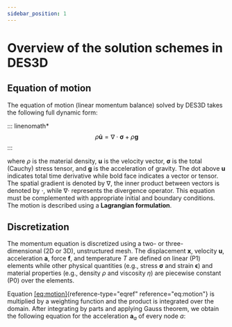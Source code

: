 ```yaml
---
sidebar_position: 1
---
```


# Overview of the solution schemes in DES3D

## Equation of motion

The equation of motion (linear momentum balance) solved by DES3D
takes the following full dynamic form:

::: linenomath*
$$
\rho\mathbf{\dot{u}}=\nabla\cdot\boldsymbol{\sigma}+\rho\mathbf{g}$$
:::

where $\rho$ is the material density, $\mathbf{u}$ is the velocity
vector, $\boldsymbol{\sigma}$ is the total (Cauchy) stress tensor, and
$\mathbf{g}$ is the acceleration of gravity. The dot above $\mathbf{u}$
indicates total time derivative while bold face indicates a vector or
tensor. The spatial gradient is denoted by $\nabla$, the inner product
between vectors is denoted by $\cdot$, while $\nabla\cdot$ represents
the divergence operator. This equation must be complemented with
appropriate initial and boundary conditions. The motion is described using a **Lagrangian
formulation**.

## Discretization

The momentum equation is discretized using a two- or three-dimensional (2D or 3D),
unstructured mesh. The displacement $\mathbf{x}$,
velocity $\mathbf{u}$, acceleration $\mathbf{a}$, force $\mathbf{f}$,
and temperature $T$ are defined on linear (P1) elements while other
physical quantities (e.g., stress $\boldsymbol{\sigma}$ and strain
$\boldsymbol{\epsilon}$) and material properties (e.g., density $\rho$
and viscosity $\eta$) are piecewise constant (P0) over the elements.

Equation [\[eq:motion\]](#eq:motion){reference-type="eqref"
reference="eq:motion"} is multiplied by a weighting function and the
product is integrated over the domain. After integrating by parts and
applying Gauss theorem, we obtain the following equation for the
acceleration $\mathbf{a}_a$ of every node $a$:
<!-- 
::: linenomath*
$$
m_{a}\mathbf{a}_{a}=\mathbf{f}_{a}=\mathbf{f}_{a}^{int}+\mathbf{f}_{a}^{bc}+\mathbf{f}_{a}^{ext},$$
:::

where $m_{a}$ is the nodal mass given by

::: linenomath*
$$m_{a}=\sum_{e}\left(\int_{\Omega_{e}}N_{e}^{a}\rho_{f}d\Omega\right)
  =\sum_{e}\left(\rho_f\int_{\Omega_{e}}N_{e}^{a}d\Omega\right)
  =\sum_{e}^{a\in e}\left(\frac{1}{M}\rho_{f}\Omega_{e}\right),
$$
:::

$\Omega_e$ is the area (volume in 3D) of the element $e$, $N_{a}^{e}$ is
the linear shape function associated with the node $a$ in the element
$e$, and $M$ is the number of apexes of an element ($M=3$ for 2D
triangles and $M=4$ for 3D tetrahedra). The summation should be
understood as done for all the elements having node $a$ as an apex. A
fictitious density, $\rho_f$, instead of the true density, $\rho$, is
used in the definition of $m_a$
in [\[eq:mA\]](#eq:mA){reference-type="eqref" reference="eq:mA"}.
Additionally, row-sum mass lumping is applied to obtain a diagonal mass
matrix in [\[eq:mA\]](#eq:mA){reference-type="eqref" reference="eq:mA"}.
We discuss the definition of $\rho_f$ in
Section [2.1.2](#sc:masss.caling){reference-type="ref"
reference="sc:masss.caling"}. The total force $\mathbf{f}_{a}$ is
composed of three parts: the internal, boundary, and external forces.
The internal force, $\mathbf{f}_{a}^{int}$, is defined as:

::: linenomath*
$$\begin{aligned}
  \mathbf{f}_{a}^{int}&=\sum_{e}\left(\int_{\Omega_{e}}\frac{\partial
      N_{a}^{e}}{\partial\mathbf{x}}\cdot\boldsymbol{\sigma}d\Omega\right)
  =\sum_{e}\left(\frac{\partial N_{a}^{e}}{\partial\mathbf{x}}
  \cdot\boldsymbol{\sigma}\int_{\Omega_{e}}d\Omega\right) \nonumber \\
  &=\sum_{e}^{a\in e}\left(\frac{\partial
      N_{a}^{e}}{\partial\mathbf{x}}\cdot\boldsymbol{\sigma}\Omega_{e}\right).
\end{aligned}$$
:::

Neumann boundary conditions are tractions prescribed on the surface of
the body. These tractions yield a boundary force denoted
$\mathbf{f}_{a}^{bc}$:

::: linenomath*
$$
\mathbf{f}_{a}^{bc}=\sum_{e}\left(\oint_{\partial\Omega_{e}}-N_{a}^{e}\boldsymbol{\sigma}\cdot\mathbf{n}dL \right)
=-\sum_{e}^{a\in s,\: s\in\partial\Omega_{e}}\left(\frac{1}{M-1}\boldsymbol{\sigma}_{s}\cdot\mathbf{n}_{s}L_{s}\right).$$
:::

The summation is over the boundary segment $s$, which has a length
$L_{s}$ (surface area in 3D), the outward, unit normal vector
$\mathbf{n}$, and a prescribed (constant) stress
$\boldsymbol{\sigma}_{s}$ on the Neumann boundary. The external force,
$\mathbf{f}_{a}^{ext}$, is given by:

::: linenomath*
$$\mathbf{f}_{a}^{ext}=\sum_{e}\left(\int_{\Omega_{e}}N_{a}^{e}\rho\mathbf{g}d\Omega\right)
=\sum_{e}\left(\rho\mathbf{g}\int_{\Omega_{e}}N_{a}^{e}d\Omega\right)
=\sum_{e}^{a\in e}\left(\frac{1}{M}\rho\mathbf{g}\Omega_{e}\right).$$
:::

When deriving the equations above, we utilize the fact that $\rho_f$,
$\rho$, $\frac{\partial N_{a}^{e}}{\partial\mathbf{x}}$,
$\boldsymbol{\sigma}$, and $\mathbf{g}$ are constants on each element,
and these identities:

::: linenomath*
$$\int_{\Omega_e}d\Omega=\Omega_{e}, \quad
\int_{\Omega_e}N_{a}^{e}d\Omega=\frac{1}{M}\Omega_{e}, \quad
\oint_{\partial\Omega_{e}}N_{a}^{e}dL=\frac{1}{M-1}L_s.$$
:::

We are interested in tectonic deformation, which can be properly
simulated in a quasi-static fashion. Thus, we apply a technique called
"dynamic relaxation," which enables us to achieve a static equilibrium
from the dynamic momentum equation by damping out the intertial force.
Additionally, using "mass scaling," we substitute the true density by a
fictitious scaled density that allows us to increase the size of
admissible stable time steps in the explicit time integration scheme.
That is, using the resulting "scaled" acceleration and velocity, we
compute an instantaneous velocity and position of each node in the mesh,
which updates the model geometry at each time step. Each of these
modifications is detailed in the following sections.

### Dynamic relaxation

Given that our focus lies in LTM, high-frequency vibrations are not
relevant to the overall deformation pattern. A strong and efficient
damping is necessary to achieve quasi-static solutions of the dynamic
equation. Complementarily, force amplification might be needed to
accelerate the transient process to achieve equilibrium. Therefore, we
either damp or amplify the total net force in the discretized nodal
momentum
equation [\[eq:nodalmotion\]](#eq:nodalmotion){reference-type="eqref"
reference="eq:nodalmotion"} according to the direction of
velocity [@Cundall1989]:

::: linenomath*
$$ma_{i}  =  (\mathbf{f}_{damped})_{i} =  f_{i}-0.8\,\text{sgn}(u_{i})|f_{i}|,$$
:::

where subscript $i$ denotes the $i$-th component of a vector and
$\text{sgn}$ denotes the signum function. The motivation for the choice
of damping/amplification is based on the simple observation that in an
under-damped oscillator, the direction of force is always opposite to
the velocity direction, while in an over-damped system, the direction of
the force is parallel to the velocity direction. We found that this
choice of damping/amplification accomplishes the design goals
satisfactorily (i.e., robustly and economically).

### Mass scaling {#sc:masss.caling}

The Courant-Friedrichs-Lewy (CFL) condition imposes a fundamental limit
on the time step size for an explicit time marching scheme. In the
explicit EVP approach used in DynEarthSol2D, the $p$-wave velocity sets
the largest possible time step size. For instance, using relevant
parameters for lithospheric modeling, a $p$-wave speed of $\sim10^{3}$
m/s and an element size of $\sim10^{3}$ m yield a stable time step size
of $\sim$ 1 s. With this stringent upper limit for the time step size, a
typical LTM simulation would take an excessively large number of time
steps to reach the targeted amount of deformation (e.g., $O(10^{13})$
steps for 1 Myrs of model time).

To overcome this drawback, a mass scaling technique is applied. We
adjust each nodal mass (density) to achieve a stable time step size
which is orders of magnitude larger than the one allowed by the physical
density, while the fictitious increase in mass keeps the inertial forces
small compared with the other forces at play in these simulations. The
time step size increases when the elastic wave speed, $u_{elastic}$, is
made comparable to the tectonic speed, $u_{tectonic}$, ($\sim10^{-9}$
m/s). We achieve this time-step size increase by scaling the density as
follows:

::: linenomath*
$$u_{elastic}=\sqrt{K_{s}/\rho_{f}}=c_{1}u_{tectonic},$$
:::

where $K_{s}$ is the bulk modulus of the material, $\rho_{f}$ is a
fictitious scaled density and $c_{1}$ is a constant. When $c_{1}$ is too
small, that is, the density is scaled up too high, dynamic instabilities
might occur. In this case, the fictitious elastic wave is too slow to
relax the stress back to quasi-equilibrium, therefore the kinetic energy
becomes too large, breaking the assumption of the quasi-static
state [e.g., @Chung1998]. When the density scaling is insufficient
(i.e., $c_{1}$ is too large), the simulation becomes too time consuming.
As $c_{1}$ approaches $10^{12},$ the fictitious density approaches the
material (true) density. The optimal value of $c_{1}$ depends on the
rheology parameters, resolution, and domain size. We find that $c_{1}$
in the range of $10^{4}$ to $10^{8}$ is adequate for our simulation
targets. Unfortunately, the choice of $c_{1}$ is currently empirical. We
are working to devise a consistent way of finding the optimal value of
$c_{1}$.

## Nodal Mixed Discretization

The linear triangular elements used in DynEarthSol2D are known to suffer
volumetric locking when subject to incompressible deformations [e.g.,
@Hughes2000]. Since incompressible plastic or viscous flow are often
needed in LTM, we adopt an anti-volumetric locking correction based on
the nodal mixed discretization (NMD)
methodology [@Detournay2006; @DeMicheli2009].

The strain rate of element $e$, $\boldsymbol{\dot{\epsilon}}_e$, is
computed from the velocity:

::: linenomath*
$$\dot{\epsilon}_{e,ij}^{t+\Delta t}=\frac{1}{2}\sum_{a\in e}\left(\frac{\partial N_{a}^{e}}{\partial x_{i}}u_{a,j}^{t+\Delta t}+\frac{\partial N_{a}^{e}}{\partial x_{j}}u_{a,i}^{t+\Delta t}\right),$$
:::

where $i$, $j$ are spatial indices. The strain rate tensor can be
decomposed into the deviatoric and the isotropic parts:

::: linenomath*
$$\boldsymbol{\dot{\epsilon}}_{e}=\textrm{dev}(\boldsymbol{\dot{\epsilon}}_{e})+\frac{1}{D}\textrm{tr}(\boldsymbol{\dot{\epsilon}}_{e})\mathbf{I},$$
:::

where $\textrm{dev}(\cdot)$ represents an operator returning the
deviatoric tensor, $\textrm{tr}(\cdot)$ is an operator returning the
trace of the tensor, $D$ is the number of diagonal terms of the tensor
(2 for 2D case and 3 for 3D or plain strain cases), and $\mathbf{I}$ is
an appropriate identity tensor. (When plane strain description is used,
that is, $\epsilon_{yy}=0$ and ${\dot\epsilon}_{yy}=0$, but
$\sigma_{yy}$ can be non-zero and must be included in the calculation.)

The basic idea is to average volumetric strain rate over a group of
neighboring elements and then replace each element's volumetric strain
rate with the averaged one. The NMD method first assigns an area (volume
in 3D) average of the trace of $\boldsymbol{\dot{\epsilon}}_e$ to each
node $a$:

::: linenomath*
$$\dot{\varepsilon}_{a}=\frac{\displaystyle \sum_{e}^{a\in e}\textrm{tr}(\boldsymbol{\dot{\epsilon}}_{e})\Omega_{e}}{\displaystyle \sum_{e}^{a\in e}\Omega_{e}}.$$
:::

Then the nodal field $\dot{\varepsilon}_a$ is interpolated back to the
element to retrieve an averaged volumetric strain rate for an element
$e$:

::: linenomath*
$$\bar{\dot{\epsilon}}_{e}=\sum_{a\in e}\frac{1}{M}\dot{\varepsilon}_{a}.$$
:::

where, as before, $M$ is the number of apexes in an element. Finally,
the averaged volumetric strain rate of an element is used to modify the
original strain rate tensor. The anti-locking modification replaces the
isotropic part with $\bar{\dot{\epsilon}}_{e}$:

::: linenomath*
$$\boldsymbol{\dot{\epsilon}}_{e}'=\textrm{dev}
(\boldsymbol{\dot{\epsilon}}_{e})+\frac{1}{D}\bar{\dot{\epsilon}}_{e}\mathbf{I}$$
:::

This modified strain rate tensor substitutes the original strain rate
tensor when updating strain tensor and in defining constitutive update.
For the sake of brevity, we drop the prime and use
$\boldsymbol{\dot{\epsilon}}$ to refer the modified strain rate tensor
from now on.

The strain tensor $\boldsymbol{\epsilon}$ is accumulated:

::: linenomath*
$$\boldsymbol{\epsilon}_{e}^{t+\Delta t}=\boldsymbol{\epsilon}_{e}^{t}+\Delta t \, \dot{\boldsymbol{\epsilon}}_{e}^{t+\Delta t}$$
:::

## Constitutive update

The stress tensor is updated using the strain rate and strain tensors
according to an appropriate constitutive relationship. Since the stress
update calculations are performed at the element level, we drop the
subscript $e$ to simplify notation. The EVP material model is
approximated by a composite rheology which uses visco-elastic and
elasto-plastic sub-models. With the bulk modulus $K_{s}$, shear modulus
$G$, viscosity $\eta$, cohesion $C$, and internal friction angle $\phi$,
we calculate the visco-elastic stress $\boldsymbol{\sigma}_{ve}$ and the
elasto-plastic stress $\boldsymbol{\sigma}_{ep}$.

The visco-elastic stress increment $\Delta\boldsymbol{\sigma}_{ve}$ is
calculated assuming a linear Maxwell material, where a total deviatoric
strain increment $\Delta\boldsymbol{\epsilon}$ is composed of the
elastic and the viscous components while the deviatoric stress increment
is identical for each component:

::: linenomath*
$$\textrm{dev}(\Delta\boldsymbol{\epsilon})=\frac{\textrm{dev}(\Delta\boldsymbol{\sigma}_{ve})}{2G}+\frac{\textrm{dev}(\boldsymbol{\sigma}_{ve})\Delta t}{2\eta}$$
:::

Substituting $\Delta\boldsymbol{\epsilon}$ with
$\boldsymbol{\epsilon}^{t+\Delta t}-\boldsymbol{\epsilon}^{t},$
$\Delta\boldsymbol{\sigma}_{ve}$ with
$\boldsymbol{\sigma}_{ve}^{t+\Delta t}-\boldsymbol{\sigma}^{t}$, and
$\boldsymbol{\sigma}_{ve}$ with $(\boldsymbol{\sigma}_{ve}^{t+\Delta
  t}+\boldsymbol{\sigma}^{t})/2$, the equation above is reduced to:

::: linenomath*
$$\textrm{dev}(\boldsymbol{\sigma}_{ve}^{t+\Delta t})=\dfrac{\left(1-\frac{G\Delta t}{2\eta}\right)\textrm{dev}(\boldsymbol{\sigma}^{t})+2G\textrm{\ensuremath{\cdot}dev}(\boldsymbol{\epsilon}^{t+\Delta t}-\boldsymbol{\epsilon}^{t})}{1+\frac{G\Delta t}{2\eta}}$$
:::

The isotropic stress components are updated based on the volume change.
As a result, the visco-elastic stress is:

::: linenomath*
$$\boldsymbol{\sigma}_{ve}^{t+\Delta
    t}=\textrm{dev}(\boldsymbol{\sigma}_{ve}^{t+\Delta t})+\Delta t \ K_{s}\textrm{tr}(\boldsymbol{\dot{\epsilon}}^{t+\Delta t})\mathbf{I}.$$
:::

The elasto-plastic stress $\boldsymbol{\sigma}_{ep}$ is computed using
linear elasticity and the Mohr-Coulomb (MC) failure criterion with a
general (associative or non-associative) flow rule. Following a standard
operator-splitting scheme [e.g.,
@Lubliner1990; @SimoHugh2004; @Wilkins1964a], an elastic trial stress
$\boldsymbol{\sigma}_{\text{el}}^{t+\Delta t}$ is first calculated as

::: linenomath*
$$\boldsymbol{\sigma}_{\text{el}}^{t+\Delta t}=\boldsymbol{\sigma}^t 
+ (K_s - \frac{2}{3}G)\textrm{tr}(\boldsymbol{\dot{\epsilon}}^{t+\Delta t})\mathbf{I}\Delta t
+ 2G\boldsymbol{\dot{\epsilon}}^{t+\Delta t}\Delta t.$$
:::

If the elastic trial stress, $\boldsymbol{\sigma}_{\text{el}}^{t+\Delta
  t}$, is on or within a yield surface, that is,
$f\left(\boldsymbol{\sigma}_{\text{el}}^{t+\Delta t}\right)\geq0,$ where
$f$ is the yield function, then the stress does not need a plastic
correction. So, $\boldsymbol{\sigma}^{t+\Delta t}_{ep}$ is set to be
equal to $\boldsymbol{\sigma}_{\text{el}}^{t+\Delta t}$. However, if
$\boldsymbol{\sigma}_{\text{el}}^{t+\Delta t}$ is outside the yield
surface, we project it onto the yield surface using a return-mapping
algorithm [@SimoHugh2004].

In the case of a Mohr-Coulomb material, it is convenient to express the
yield function for *shear failure* in terms of principal stresses:

::: linenomath*
$$f_{s}(\sigma_{1},\sigma_{3})=\sigma_{1}-N_{\phi}\sigma_{3}+2C\sqrt{N_{\phi}},
$$
:::

where $\sigma_{1}$ and $\sigma_{3}$ are the maximal and minimal
compressive principal stresses with the sign convention that tension is
positive (i.e., $\sigma_1\le\sigma_2\le\sigma_3$), $C$ is the material's
cohesion, $N_{\phi} = \frac{1+\sin\phi}{1-\sin\phi}$,
$\sqrt{N_{\phi}} =\frac{\cos\phi}{1-\sin\phi}$, and $\phi$ is an
internal friction angle ($<90^{\circ}$). The yield function for
*tensile* failure is defined as

::: linenomath*
$$f_{t}(\sigma_{3})=\sigma_{3}-\sigma_{t},
$$
:::

where $\sigma_{t}$ is the tension cut-off. If a value for the tension
cut-off is given as a parameter, the smallest value between the
theoretical limit ($C/\tan\phi$) and the given value is assigned to
$\sigma_{t}$. This comparison is required because the theoretical limit
is not constant in the strain weakening case, where the material
cohesion, $C$, and the friction angle $\phi$ may change.

To guarantee a unique decision on the mode of yielding (shear versus
tensile), we define an additional function,
$f_{h}(\sigma_{1},\sigma_{3})$, which bisects the obtuse angle made by
two yield functions on the $\sigma_1$-$\sigma_3$ plane, as

::: linenomath*
$$\begin{aligned}
  f_{h}(\sigma_{1},\sigma_{3})  &=  \sigma_{3}-\sigma_{t}
  +\left(\sqrt{N_{\phi}^{2}+1}+N_{\phi}\right)
  \left(\sigma_{1}-N_{\phi}\sigma_{t}+2C\sqrt{N_{\phi}}\right).
\end{aligned}$$
:::

Once yielding is identified, that is, $f_{s}( \sigma_{el,1},
\sigma_{el,3})<0$ or $f_{t}(\sigma_{el,3})>0$, the mode of failure
(shear or tensile) is decided based on the value of $f_{h}$, in other
words, shear failure occurs if $f_{h}(\sigma_{el,1},\sigma_{el,3})<0$,
tensile failure occurs otherwise.

The flow rule for frictional materials is in general non-associative,
that is, the direction of plastic flow in the principal stress space
during plastic flow is not the same as the direction of the vector
normal to the yield surface. As in the definitions of yield functions,
the plastic flow potential for *shear* failure in the Mohr-Coulomb model
can be defined as

::: linenomath*
$$g_{s}\left(\sigma_{1},\sigma_{3}\right)=\sigma_{1}-\frac{1+\sin\psi}{1-\sin\psi}\sigma_{3},
$$
:::

where $\psi$ is the dilation angle. Likewise, the *tensile* flow
potential is given as

::: linenomath*
$$g_{t}\left(\sigma_{3}\right)=\sigma_{3}-\sigma_{t}.
$$
:::

In the presence of plasticity, the total strain increment
$\Delta\boldsymbol{\epsilon}$ is given by

::: linenomath*
$$\Delta\boldsymbol{\epsilon}=\Delta\boldsymbol{\epsilon}_{\text{el}}+
      \Delta\boldsymbol{\epsilon}_{\text{pl}},
$$
:::

where $\Delta\boldsymbol{\epsilon}_{\text{el}}$ and
$\Delta\boldsymbol{\epsilon}_{\text{pl}}$ are the elastic and plastic
strain increments, respectively. The plastic strain increment is normal
to the flow potential surface and can be written as

::: linenomath*
$$\Delta\boldsymbol{\epsilon}_{\text{pl}}=\beta\frac{\partial
  g}{\partial\boldsymbol{\sigma}},
$$
:::

where $\beta\,$ is the plastic flow magnitude. $\beta\,$ is computed by
requiring that the updated stress state lies on the yield surface,

::: linenomath*
$$f\left(\boldsymbol{\sigma}_{ep}^{t+\Delta t}\right)=f\left(\boldsymbol{\sigma}^{t}+\Delta\boldsymbol{\sigma}_{ep}\right)=0.
$$
:::

In the principal component representation,
$\sigma_{A}=E_{AB}\epsilon_{B}$ where $\sigma_{A}$ and $\epsilon_{A}$
are the principal stress and strain, respectively, and $\boldsymbol{E}$
is a corresponding elastic moduli matrix with components:

::: linenomath*
$$\begin{aligned}
E_{AB}&=\left(K_s-\frac{2}{3}G\right)&&\text{if   }A\ne B,\\
E_{AB}&=\left(K_s+\frac{4}{3}G\right) &&\text{otherwise.}
\end{aligned}$$
:::

By applying the consistency
condition [\[eq:consistency condition\]](#eq:consistency condition){reference-type="eqref"
reference="eq:consistency condition"} and using
$\boldsymbol{\sigma}_{\text{el}}^{t+\Delta
  t}=\boldsymbol{\sigma}^{t}+\boldsymbol{E}\cdot\Delta\boldsymbol{\epsilon}$
(in the principal component representation), we obtain the following
formulae for $\beta$

::: linenomath*
$$\beta\,=\frac{\sigma_{\text{el},1}^{t+\Delta t}-N_{\phi}\sigma_{\text{el},3}^{t+\Delta t}+2C\sqrt{N_{\phi}}}{\sum_B\left(E_{1B}\frac{\partial g_{s}}{\partial\sigma_{B}}-N_{\phi}E_{3B}\frac{\partial g_{s}}{\partial\sigma_{B}}\right)}
  \qquad\text{(for shear failure,)}
$$
:::

and

::: linenomath*
$$\beta\,=\frac{\sigma_{\text{el},3}^{t+\Delta t}-\sigma_{t}}{\frac{\partial g_{t}}{\partial\sigma_{3}}}
  \qquad\text{(for tensile failure.)}
$$
:::

Likewise, $\partial g/\partial \boldsymbol{\sigma}$ takes different
forms according to the failure mode:

::: linenomath*
$$\begin{split}
    \partial g/\partial \sigma_{1} & = 1 \\
    \partial g/\partial \sigma_{2} & = 0 \\
    \partial g/\partial \sigma_{3} & = -\frac{1+\sin\psi}{1-\sin\psi}
  \end{split}
  \qquad\text{(for shear failure,)}
$$
:::

and

::: linenomath*
$$\begin{split}
    \partial g/\partial \sigma_{1} & = 0 \\
    \partial g/\partial \sigma_{2} & = 0 \\
    \partial g/\partial \sigma_{3} & = 1
  \end{split}
  \qquad\text{(for tensile failure.)}
$$
:::

Once $\Delta\boldsymbol{\epsilon}_{pl}$ is computed as in
[\[eq:plastic strain increment\]](#eq:plastic strain increment){reference-type="eqref"
reference="eq:plastic strain increment"} using [\[eq:flow parameter for
  shear failure\]](#eq:flow parameter for
  shear failure){reference-type="eqref" reference="eq:flow parameter for
  shear failure"} and
[\[eq:flow direction for shear failure\]](#eq:flow direction for shear failure){reference-type="eqref"
reference="eq:flow direction for shear failure"} or
[\[eq:flow parameter for tensile failure\]](#eq:flow parameter for tensile failure){reference-type="eqref"
reference="eq:flow parameter for tensile failure"} and [\[eq:flow
  direction for tensile failure\]](#eq:flow
  direction for tensile failure){reference-type="eqref"
reference="eq:flow
  direction for tensile failure"}, $\boldsymbol{\sigma}_{ep}$ is updated
as

::: linenomath*
$$\boldsymbol{\sigma}_{ep} = \boldsymbol{\sigma}_{\text{el}}^{t+\Delta t} - \boldsymbol{E}\cdot\Delta\boldsymbol{\epsilon}_{\text{pl}}.$$
:::

in the principal component representation and transformed back to the
orignal coordinate system.

After the visco-elastic stress $\boldsymbol{\sigma}_{ve}$ and
elasto-plastic stress $\boldsymbol{\sigma}_{ep}$ are evaluated, we
compute the second invariant of the deviatoric components of each. If
the visco-elastic stress has a smaller second invariant ($J_2$),
$\boldsymbol{\sigma}_{ve}$ is be used as the updated stress; otherwise,
$\boldsymbol{\sigma}_{ep}$ is used.

The fundamental deformation measures in DynEarthSol2D are strain rates.
Thus, the stress update by rate-independent constitutive models like
elasto-plastic stresses need to be considered as the time-integration of
the rate form of the corresponding stresses. Since a stress rate is not
frame-indifferent in general, an objective (or co-rotational) stress
rate needs to be constructed and integrated instead. The Jaumann stress
rate is our choice for DynEarthSol2D among the possible objective rates
because of its simplicity.

The Jaumann stress rate ($\check{\dot{\sigma}}$) is defined as

::: linenomath*
$$\check{\dot{\boldsymbol{\sigma}}} = \dot{\boldsymbol{\sigma}} - \boldsymbol{\omega}\cdot\boldsymbol{\sigma} + \boldsymbol{\sigma}\cdot\boldsymbol{\omega},$$
:::

where $\boldsymbol{\omega}$ is the spin tensor, which is defined as,

::: linenomath*
$$\omega_{ij}=\dfrac{1}{2}\left(\dfrac{\partial u_i}{\partial
  x_j}-\dfrac{\partial u_j}{\partial x_i}\right).$$
:::

Based on this definition, the new objective stress
($\check{\boldsymbol{\sigma}}^{t+\Delta t}$) is,

::: linenomath*
$$\check{\boldsymbol{\sigma}}^{t+\Delta t} = \boldsymbol{\sigma}^{t+\Delta t} + \Delta t(\boldsymbol{\sigma}^{t+\Delta t}\cdot\boldsymbol{w}^{t+\Delta t} - \boldsymbol{w}^{t+\Delta t}\cdot\boldsymbol{\sigma}^{t+\Delta t}),$$
:::

where $\boldsymbol{\sigma}^{t+\Delta t}$ is the updated stress equal to
either $\boldsymbol{\sigma}_{ve}$ or $\boldsymbol{\sigma}_{ep}$,
depending on which has a lower value of $J_2$.

## Velocity and displacement update

The velocity is updated with the damped acceleration, but subject to the
prescribed velocity boundary conditions, that is:

::: linenomath*
$$\mathbf{u}_{a}^{t+\Delta t}=\mathbf{u}_{a}^{t}+\Delta t \, \mathbf{a}_{a}^{t+\Delta t}.$$
:::

The position $\mathbf{x}_{a}$ of the node $a$ is updated by:

::: linenomath*
$$\mathbf{x}_{a}^{t+\Delta t}=\mathbf{x}_{a}^{t}+\Delta t \, \mathbf{u}_{a}^{t+\Delta t}.$$
:::

Since the mesh is changed, the shape function derivates $N_{a}^{e}$ and
the element volume $\Omega_{e}$ are updated every time step.

## Modeling thermal evolution

Thermal evolution of lithosphere is often one of the key components of
the long-term tectonics and is modeled by solving the heat equation:

::: linenomath*
$$\rho c_{p}\dot{T}=k\nabla^{2}T,
$$
:::

where $T$ is the temperature field while $c_{p}$ and $k$ are the heat
capacity and the thermal conductivity of the lithosphere material.
Multiplying by a weighting function on both sides and integrating by
parts over the domain, we get

::: linenomath*
$$C_{a}\dot{T}_{a}^{t+\Delta t}=-\sum_{e}^{a\in e,\: b\in e}\left(kD_{ab}T_{b}^{t}\Omega_{e}\right) + \sum_{e}^{a\in s,\: s\in\partial\Omega_{e}}\left(\frac{1}{M-1}\mathbf{q_{s}}\cdot\mathbf{n}_{s}L_{s}\right),
$$
:::

where the diffusion matrix

::: linenomath*
$$D_{ab}=\sum_{a,b\in e}\sum_i\frac{\partial
    N_{a}^{e}}{\partial x_{i}}\frac{\partial N_{b}^{e}}{\partial x_{i}}$$
:::

is evaluated at the barycenter of each element since we use constant
strain triangles (linear finite elements on simplexes). The lumped
thermal capacitance (mass) is given by,

::: linenomath*
$$C_{a}=\sum_{e}^{a\in e}\left(\frac{1}{M}\rho c_{p}\Omega_{e}\right),$$
:::

and $\mathbf{q_{s}}$ is the prescribed boundary heat flux on a segment
$s$. Then, the temperature is updated explicitly as:

::: linenomath*
$$T_{a}^{t+\Delta t}=T_{a}^{t}+\Delta t\,\dot{T}_{a}^{t+\Delta t}.
$$
:::

The stability condition for the explicit integration of temperature is
usually satisfied by the time step size determined by the scaled wave
speed, but if a stable time step size for heat diffusion is smaller, it
becomes the global time step size.

## Remeshing {#sc:remeshing}

We assess the mesh quality at fixed temporal intervals and use specific
quality measures to decide whether to keep using the present mesh or
remesh. For example, if the smallest angle of an element is less than a
certain prescribed value, we remesh. A group of nodes in the deformed
mesh is removed from the mesh if any of the following criteria is met.
For instance, if the deformed or displaced boundary is restored to the
initial configuration, some nodes may be left outside of the boundaries
of the new domain. Internal nodes, if surrounded only by small elements,
may be removed from the point set to be remeshed. Once all criteria are
enforced, a final list of nodes is collected. These nodes are provided
to the *Triangle* library [@Shewchuk1996] to construct a new
triangulation of the domain. At this stage, new nodes might be inserted
into the mesh or the mesh topology changed through edge-flipping during
the triangulation (Fig. [1](#fig:edgeflipping){reference-type="ref"
reference="fig:edgeflipping"}). This type of remeshing has been proposed
as a way of solving large deformation problems in the Lagrangian
framework [@Braun1994]. After the new mesh is created, the boundary
conditions, derivatives of shape function, and mass matrix have to be
re-calculated.

When most of the deformation is focused in and around a few deformation
zones like shear bands, most of the elements outside of the zones deform
only slightly and thus mostly remain unaffected by remeshing. The high
degree of similarity between the new and old meshes makes projecting the
fields of variables between the meshes very easy. For nodes and elements
unaffected by remeshing, which are the majority, a simple injection
suffices. That is, the data of the nodes and elements of the old mesh
are mapped onto the nodes and elements which are collocated with them in
the new mesh.

When deformation is not localized but distributed over a broad region of
the domain, remeshing might result in a new mesh that is very different
from the old one. Then, an inter-mesh mapping of variables becomes
necessary. For data associated to nodes (e.g., velocity and
temperature), we use linear interpolation of the data from the old mesh
to evaluate the field at the new nodal location. For data associated to
elements (e.g., strain and stress), we use a nearest-neighbor mapping.
 -->
